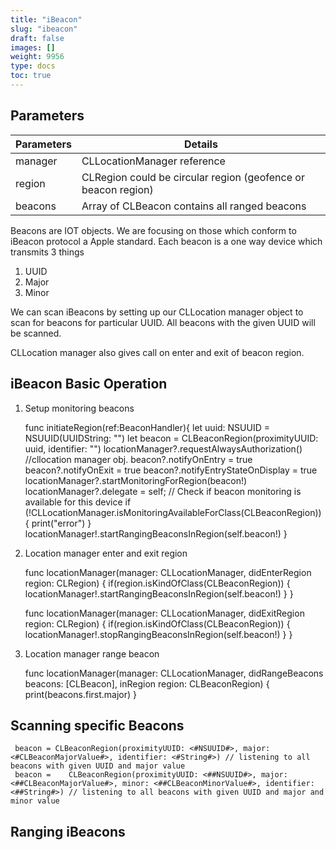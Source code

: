 ```yaml
---
title: "iBeacon"
slug: "ibeacon"
draft: false
images: []
weight: 9956
type: docs
toc: true
---
```


## Parameters
| Parameters | Details |
| ------ | ------ |
| manager   | CLLocationManager reference 
|region     | CLRegion   could be circular region (geofence or beacon region)       
|beacons    | Array of  CLBeacon contains all ranged beacons

 

Beacons are IOT objects. We are focusing on those which conform to iBeacon protocol a Apple standard. Each beacon is a one way device which transmits 3 things

1. UUID   
2. Major
3. Minor

We can scan iBeacons by setting up our CLLocation manager object to scan for beacons for particular UUID. All beacons with the given UUID will be scanned.

CLLocation manager also gives call on enter and exit of beacon region. 
   

## iBeacon Basic Operation
1. Setup monitoring beacons



    func initiateRegion(ref:BeaconHandler){
        let uuid: NSUUID = NSUUID(UUIDString: "<UUID>")
        let beacon = CLBeaconRegion(proximityUUID: uuid, identifier: "")
        locationManager?.requestAlwaysAuthorization()    //cllocation manager obj.
        beacon?.notifyOnEntry = true
        beacon?.notifyOnExit = true
        beacon?.notifyEntryStateOnDisplay = true
        locationManager?.startMonitoringForRegion(beacon!)
        locationManager?.delegate = self;
        // Check if beacon monitoring is available for this device
        if (!CLLocationManager.isMonitoringAvailableForClass(CLBeaconRegion)) {
            print("error")
        }
        locationManager!.startRangingBeaconsInRegion(self.beacon!)
    }

2. Location manager enter and exit region


    func locationManager(manager: CLLocationManager, didEnterRegion region: CLRegion) {
        if(region.isKindOfClass(CLBeaconRegion)) {
            locationManager!.startRangingBeaconsInRegion(self.beacon!)
        }
    }
        
    func locationManager(manager: CLLocationManager, didExitRegion region: CLRegion) {
        if(region.isKindOfClass(CLBeaconRegion)) {
            locationManager!.stopRangingBeaconsInRegion(self.beacon!)
        }
    }

3. Location manager range beacon


    func locationManager(manager: CLLocationManager, didRangeBeacons beacons: [CLBeacon], inRegion region: CLBeaconRegion) {
        print(beacons.first.major)
    }

## Scanning specific Beacons
     beacon = CLBeaconRegion(proximityUUID: <#NSUUID#>, major: <#CLBeaconMajorValue#>, identifier: <#String#>) // listening to all beacons with given UUID and major value
     beacon =    CLBeaconRegion(proximityUUID: <##NSUUID#>, major: <##CLBeaconMajorValue#>, minor: <##CLBeaconMinorValue#>, identifier: <##String#>) // listening to all beacons with given UUID and major and minor value


## Ranging iBeacons



